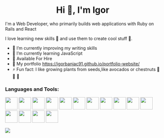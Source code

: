 <h1 align="center">Hi 👋, I'm Igor</h1>

<p>
  I'm a Web Developer, who primarily builds web applications with Ruby on Rails and React
  
  I love learning new skills 🤯 and use them to create cool stuff 🚀.
</p>


- 📄 I’m currently improving my writing skills 
- 🌱 I’m currently learning JavaScript
- 👯 Available For Hire
- 🤔 My portfolio https://igorbanjac91.github.io/portfolio-website/
- ⚡ Fun fact: I like growing plants from seeds,like avocados or chestnuts 🌱 🌰 🥑

### Languages and Tools:
[<img src="https://gist.githubusercontent.com/igorbanjac91/a22d026ecc45dc2107f4a1616f808af4/raw/38f6fac5131834c9df19357d879b66108762b464/rails-logo.svg" height="40">](https://rubyonrails.org/)
[<img src="https://gist.githubusercontent.com/igorbanjac91/674cdf8cdfc99ce9a36f613b55828a6b/raw/2a04f73e51436726608093dc612b383dda890380/bash.svg" height="40">](https://www.gnu.org/software/bash/)
[<img src="https://raw.githubusercontent.com/gist/igorbanjac91/59b65194e835c860e162cd63045d6102/raw/77ecd9d0940eb5a26a038b053da3aee144bcff4f/css3.svg" height="40">](https://developer.mozilla.org/en-US/docs/Web/CSS)
[<img src="https://raw.githubusercontent.com/gist/igorbanjac91/7553c8c8b7fadd781d28df299dc42057/raw/c1ce778437418db18ff978b04f1774cc93ef7b13/html5.svg" height="40">](https://www.w3.org/html/)
[<img src="https://raw.githubusercontent.com/gist/igorbanjac91/792ef4b4898ee2944b5e0e68415297db/raw/cc4f5911049d5a6ca0ab8d912e76e9e7d6d75ca8/Ruby_logo.svg" height="40">](https://www.ruby-lang.org/en/)
[<img src="https://raw.githubusercontent.com/gist/igorbanjac91/02162817f5fb971e1d19fb2bfddc920b/raw/4d609f7a4009b894101c1c08ffa27d073d1216d8/javascript.svg" height="40">](https://developer.mozilla.org/en-US/docs/Web/JavaScript)
[<img src="https://raw.githubusercontent.com/gist/igorbanjac91/f7579c80306f316dd30d3181acb622aa/raw/3c9a2db7db20f95f375b78638800782430b9893a/Sass_Logo_Color.svg" height="40">](https://sass-lang.com/)
[<img src="https://raw.githubusercontent.com/gist/igorbanjac91/e7522eafa6c89e183f278965dbb01c32/raw/474335da66e6cd1050d694eb6dc537144b05b4ed/rspec.svg" height="40">](https://rspec.info/)
[<img src="https://raw.githubusercontent.com/gist/igorbanjac91/9204075442db3488ff1a3e3a1722ce66/raw/5157b25b23e7925d171d96f7e9e41572ed8d97e9/Visual_Studio_Code.svg" height="40">](https://code.visualstudio.com/)
[<img src="https://raw.githubusercontent.com/gist/igorbanjac91/f8733fa3c1b4ca47bb7aedb357a2cded/raw/eb94c7b39915790faa043129301861ad273a9d4b/bootstrap.svg" height="40">](https://getbootstrap.com/)
[<img src="https://raw.githubusercontent.com/gist/igorbanjac91/23a7f123191e52f0bf455a9aca28a80a/raw/7941129cc61b020b1410d08dc4852edc57b793a1/figma.svg" height="40">](https://www.figma.com/)
[<img src="https://raw.githubusercontent.com/gist/igorbanjac91/2a3f3cecf65f7874fcd4516e17d47917/raw/e69134894b3032024b59e3b80a66d4671c7230c7/nodejs.svg" height="40">](https://nodejs.org/en/)
[<img src="https://raw.githubusercontent.com/gist/igorbanjac91/be55955a8926d26aee0835736b556943/raw/dc72d8ce18d28e6dac3c40cf514aa5a9239f7293/webpack.svg" height="40">](https://webpack.js.org/)
[<img src="https://raw.githubusercontent.com/gist/igorbanjac91/de4b59b0f1bfde8e86c4f6e2cb6db54e/raw/d27e6eb7576d09ff6b4e9d1a0f42f9c4b6d6de5c/git.svg" height="40">](https://git-scm.com/)
[<img src="https://raw.githubusercontent.com/gist/igorbanjac91/ad15b195be4f255c5f57ce92aa9f5a3c/raw/86e69797cc4403383ad6dafa22a7bc9bc552260f/PostgreSQL.svg" height="40">](https://www.postgresql.org/)




[![](https://github-readme-stats.vercel.app/api/top-langs/?username=igorbanjac91&layout=compact&theme=dark)](https://github.com/anuraghazra/github-readme-stats)
